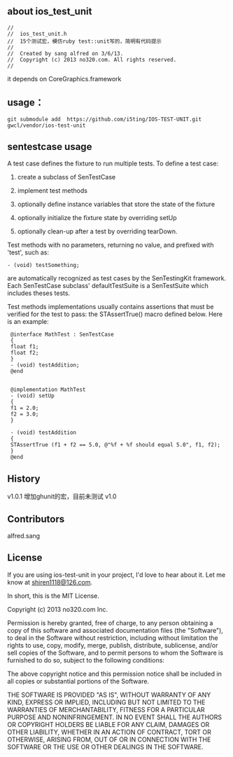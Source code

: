 
## about ios_test_unit

	//
	//  ios_test_unit.h
	//  15个测试宏，模仿ruby test::unit写的，简明有代码提示
	//
	//  Created by sang alfred on 3/6/13.
	//  Copyright (c) 2013 no320.com. All rights reserved.
	//

it depends on CoreGraphics.framework
## usage：

	git submodule add  https://github.com/i5ting/IOS-TEST-UNIT.git gwcl/vendor/ios-test-unit


## sentestcase usage
A test case defines the fixture to run multiple tests. To define a test case:
 
 1) create a subclass of SenTestCase
 
 2) implement test methods
 
 3) optionally define instance variables that store the state of the fixture
 
 4) optionally initialize the fixture state by overriding setUp
 
 5) optionally clean-up after a test by overriding tearDown.
 
 
 Test methods with no parameters, returning no value, and prefixed with 'test', such as:

 	- (void) testSomething;

 
 are automatically recognized as test cases by the SenTestingKit framework. Each SenTestCase subclass' defaultTestSuite is a SenTestSuite which includes theses tests.
 
 Test methods implementations usually contains assertions that must be verified for the test to pass: the STAssertTrue() macro defined below. Here is an example:
 

	 
	 @interface MathTest : SenTestCase
	 {
	 float f1;
	 float f2;
	 }
	 - (void) testAddition;
	 @end
 
 
	 @implementation MathTest
	 - (void) setUp
	 {
	 f1 = 2.0;
	 f2 = 3.0;
	 }
 
	 - (void) testAddition
	 {
	 STAssertTrue (f1 + f2 == 5.0, @"%f + %f should equal 5.0", f1, f2);
	 }
	 @end
	 
 
 
## History

v1.0.1 增加ghunit的宏，目前未测试
v1.0

## Contributors

alfred.sang


## License

If you are using ios-test-unit in your project, I'd love to hear about it.  Let me 
know at shiren1118@126.com.

In short, this is the MIT License.

Copyright (c) 2013 no320.com Inc.

Permission is hereby granted, free of charge, to any person obtaining a copy
of this software and associated documentation files (the "Software"), to deal
in the Software without restriction, including without limitation the rights
to use, copy, modify, merge, publish, distribute, sublicense, and/or sell
copies of the Software, and to permit persons to whom the Software is
furnished to do so, subject to the following conditions:

The above copyright notice and this permission notice shall be included in
all copies or substantial portions of the Software.

THE SOFTWARE IS PROVIDED "AS IS", WITHOUT WARRANTY OF ANY KIND, EXPRESS OR
IMPLIED, INCLUDING BUT NOT LIMITED TO THE WARRANTIES OF MERCHANTABILITY,
FITNESS FOR A PARTICULAR PURPOSE AND NONINFRINGEMENT. IN NO EVENT SHALL THE
AUTHORS OR COPYRIGHT HOLDERS BE LIABLE FOR ANY CLAIM, DAMAGES OR OTHER
LIABILITY, WHETHER IN AN ACTION OF CONTRACT, TORT OR OTHERWISE, ARISING FROM,
OUT OF OR IN CONNECTION WITH THE SOFTWARE OR THE USE OR OTHER DEALINGS IN
THE SOFTWARE.
